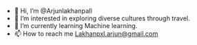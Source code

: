 - 👋 Hi, I’m @Arjunlakhanpall
- 👀 I’m interested in exploring diverse cultures through travel.
- 🌱 I’m currently learning Machine learning.
- 📫 How to reach me Lakhanpxl.arjun@gmail.com

<!---
Arjunlakhanpall/Arjunlakhanpall is a ✨ special ✨ repository because its `README.md` (this file) appears on your GitHub profile.
You can click the Preview link to take a look at your changes.
--->

